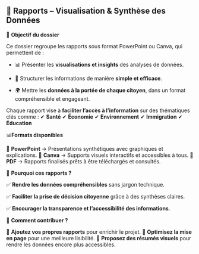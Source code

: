 <h2>📂 Rapports – Visualisation & Synthèse des Données</h2>

🎯 **Objectif du dossier**

Ce dossier regroupe les rapports sous format PowerPoint ou Canva, qui permettent de :

- 📊 Présenter les **visualisations et insights** des analyses de données.

- 📂 Structurer les informations de manière **simple et efficace**.

- 🌍 Mettre les **données à la portée de chaque citoyen**, dans un format compréhensible et engageant.

Chaque rapport vise à **faciliter l’accès à l’information** sur des thématiques clés comme : ✔ **Santé** ✔ **Économie** ✔ **Environnement** ✔ **Immigration**  ✔ **Éducation** 

📊**Formats disponibles**

📁 **PowerPoint** → Présentations synthétiques avec graphiques et explications. 📁 **Canva** → Supports visuels interactifs et accessibles à tous. 📁 **PDF** → Rapports finalisés prêts à être téléchargés et consultés.

🔹 **Pourquoi ces rapports ?**

✅ **Rendre les données compréhensibles** sans jargon technique.

✅ **Faciliter la prise de décision citoyenne** grâce à des synthèses claires.

✅ **Encourager la transparence et l’accessibilité des informations**.


🚀 **Comment contribuer ?**

📌 **Ajoutez vos propres rapports** pour enrichir le projet. 📌 **Optimisez la mise en page** pour une meilleure lisibilité. 📌 **Proposez des résumés visuels** pour rendre les données encore plus accessibles.
